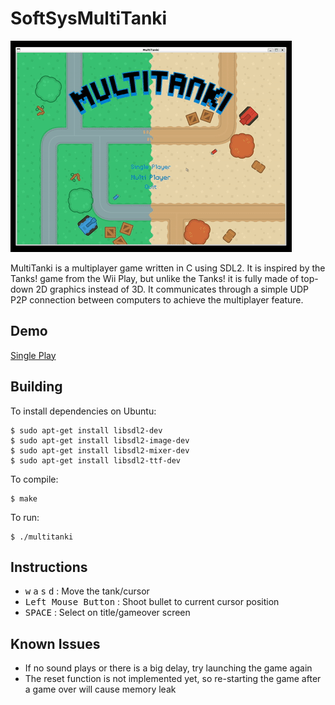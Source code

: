 # SoftSysMultiTanki

![mutitanki_solo.gif](mutitanki_solo.gif)

MultiTanki is a multiplayer game written in C using SDL2. It is inspired by the Tanks! game from the Wii Play, but unlike the Tanks! it is fully made of top-down 2D graphics instead of 3D. It communicates through a simple UDP P2P connection between computers to achieve the multiplayer feature.

## Demo

[Single Play](https://youtu.be/H5mSYYUEZL0)

## Building

To install dependencies on Ubuntu:

    $ sudo apt-get install libsdl2-dev
    $ sudo apt-get install libsdl2-image-dev
    $ sudo apt-get install libsdl2-mixer-dev
    $ sudo apt-get install libsdl2-ttf-dev

To compile:

    $ make

To run:

    $ ./multitanki

## Instructions

* <kbd>w</kbd> <kbd>a</kbd> <kbd>s</kbd> <kbd>d</kbd> : Move the tank/cursor
* <kbd>Left Mouse Button</kbd> : Shoot bullet to current cursor position
* <kbd>SPACE</kbd> : Select on title/gameover screen

## Known Issues

- If no sound plays or there is a big delay, try launching the game again
- The reset function is not implemented yet, so re-starting the game after a game over will cause memory leak
